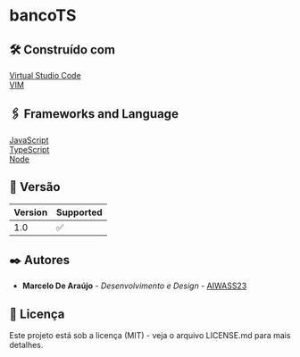 # bancoTS

## 🛠️ Construído com

[Virtual Studio Code](https://code.visualstudio.com) <br>
[VIM](https://www.vim.org/download.php) <br>

## 🖇️ Frameworks and Language 

[JavaScript](https://developer.mozilla.org/en-US/docs/Web/JavaScript) <br>
[TypeScript](https://www.typescriptlang.org) <br>
[Node](https://nodejs.org/en) <br>

## 📌 Versão

| Version | Supported          |
| ------- | ------------------ |
| 1.0     | :white_check_mark: |

## ✒️ Autores

* **Marcelo De Araújo** - *Desenvolvimento e Design* - [AIWASS23](https://github.com/AIWASS23)

## 📄 Licença

Este projeto está sob a licença (MIT) - veja o arquivo LICENSE.md para mais detalhes.
